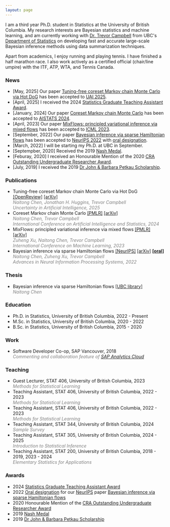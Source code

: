 ```yaml
---
layout: page
---
```


I am a third year Ph.D. student in Statistics at the University of British Columbia. My research interests are Bayesian statistics and machine learning, and am currently working with [Dr. Trevor Campbell](https://trevorcampbell.me/) from UBC's [Department of Statistics](https://www.stat.ubc.ca/) on developing fast and accurate large-scale Bayesian inference methods using data summarization techniques.

Apart from academics, I enjoy running and playing tennis. I have finished a half marathon race. I also work actively as a certified official (chair/line umpire) with the ITF, ATP, WTA, and Tennis Canada.

### News
* [May, 2025] Our paper [Tuning-free coreset Markov chain Monte Carlo via Hot DoG](https://arxiv.org/abs/2410.18973) has been accepted to [UAI 2025](https://www.auai.org/uai2025/).
* [April, 2025] I received the 2024 [Statistics Graduate Teaching Assistant Award](https://www.stat.ubc.ca/news/congratulations-2024-gta-award-winners-kenny-chiu-and-naitong-chen).
* [January, 2024] Our paper [Coreset Markov chain Monte Carlo](https://arxiv.org/abs/2310.17063) has been accepted to [AISTATS 2024](https://aistats.org/aistats2024/).
* [April, 2023] Our paper [MixFlows: principled variational inference via mixed flows](https://arxiv.org/abs/2205.07475) has been accepted to [ICML 2023](https://icml.cc/).
* [September, 2022] Our paper [Bayesian inference via sparse Hamiltonian flows](https://arxiv.org/abs/2203.05723) has been accepted to [NeurIPS 2022](https://neurips.cc/) with [oral designation](https://nips.cc/virtual/2022/session/64761).
* [March, 2022] I will be starting my Ph.D. at UBC in September.
* [Septempber, 2020] Received the 2019 [Nash Medal](https://www.stat.ubc.ca/nash-medal).
* [Feburay, 2020] I received an Honourable Mention of the 2020 [CRA Outstanding Undergraduate Researcher Award](https://cra.org/crae/awards/cra-outstanding-undergraduate-researchers/).
* [July, 2019] I received the 2019 [Dr John & Barbara Petkau Scholarship](https://www.stat.ubc.ca/dr-john-and-barbara-petkau-scholarship).

### Publications
* Tuning-free coreset Markov chain Monte Carlo via Hot DoG [[OpenReview]](https://openreview.net/forum?id=MAyoVf1rn6) [[arXiv]](https://arxiv.org/abs/2410.18973)  
<span style="color:gray">*Naitong Chen, Jonathan H. Huggins, Trevor Campbell*</span>
<br><span style="color:gray">*Uncertainty in Artificial Intelligence, 2025*</span>
* Coreset Markov chain Monte Carlo [[PMLR]](https://proceedings.mlr.press/v238/chen24f.html) [[arXiv]](https://arxiv.org/abs/2310.17063)
<br><span style="color:gray">*Naitong Chen, Trevor Campbell*</span>
<br><span style="color:gray">*International Conference on Artificial Intelligence and Statistics, 2024*</span>
* MixFlows: principled variational inference via mixed flows [[PMLR]](https://proceedings.mlr.press/v202/xu23b.html) [[arXiv]](https://arxiv.org/abs/2205.07475)
<br><span style="color:gray">*Zuheng Xu, Naitong Chen, Trevor Campbell*</span>
<br><span style="color:gray">*International Conference on Machine Learning, 2023*</span>
* Bayesian inference via sparse Hamiltonian flows [[NeurIPS]](https://papers.nips.cc/paper_files/paper/2022/hash/83b17fb3369b1effa97ca5409526b02e-Abstract-Conference.html) [[arXiv]](https://arxiv.org/abs/2203.05723) [**[oral]**](https://nips.cc/virtual/2022/session/64761)
<br><span style="color:gray">*Naitong Chen, Zuheng Xu, Trevor Campbell*</span>
<br><span style="color:gray">*Advances in Neural Information Processing Systems, 2022*</span>

### Thesis
* Bayesian inference via sparse Hamiltonian flows [[UBC library]](https://dx.doi.org/10.14288/1.0417554)
<br><span style="color:gray">*Naitong Chen*</span>

### Education
* Ph.D. in Statistics, University of British Columbia, 2022 - Present
* M.Sc. in Statistics, University of British Columbia, 2020 - 2022
* B.Sc. in Statistics, University of British Columbia, 2015 - 2020

### Work
* Software Developer Co-op, SAP Vancouver, 2018
<br><span style="color:gray">*Commenting and collaboration feature of [SAP Analytics Cloud](https://www.sap.com/products/data-cloud/cloud-analytics.html)*</span>

### Teaching
* Guest Lecturer, STAT 406, University of British Columbia, 2023
<br><span style="color:gray">*Methods for Statistical Learning*</span>
* Teaching Assistant, STAT 406, University of British Columbia, 2022 - 2023
<br><span style="color:gray">*Methods for Statistical Learning*</span>
* Teaching Assistant, STAT 406, University of British Columbia, 2022 - 2023
<br><span style="color:gray">*Methods for Statistical Learning*</span>
* Teaching Assistant, STAT 344, University of British Columbia, 2024
<br><span style="color:gray">*Sample Survey*</span>
* Teaching Assistant, STAT 305, University of British Columbia, 2024 - 2025
<br><span style="color:gray">*Introduction to Statistical Inference*</span>
* Teaching Assistant, STAT 200, University of British Columbia, 2018 - 2019, 2023 - 2024
<br><span style="color:gray">*Elementary Statistics for Applications*</span>

### Awards
* 2024 [Statistics Graduate Teaching Assistant Award](https://www.stat.ubc.ca/news/congratulations-2024-gta-award-winners-kenny-chiu-and-naitong-chen)
* 2022 [Oral designation](https://nips.cc/virtual/2022/session/64761) for our [NeurIPS](https://neurips.cc/) paper [Bayesian inference via sparse Hamiltonian flows](https://papers.nips.cc/paper_files/paper/2022/hash/83b17fb3369b1effa97ca5409526b02e-Abstract-Conference.html)
* 2020 Honourable Mention of the [CRA Outstanding Undergraduate Researcher Award](https://cra.org/crae/awards/cra-outstanding-undergraduate-researchers/)
* 2019 [Nash Medal](https://www.stat.ubc.ca/nash-medal)
* 2019 [Dr John & Barbara Petkau Scholarship](https://www.stat.ubc.ca/dr-john-and-barbara-petkau-scholarship)